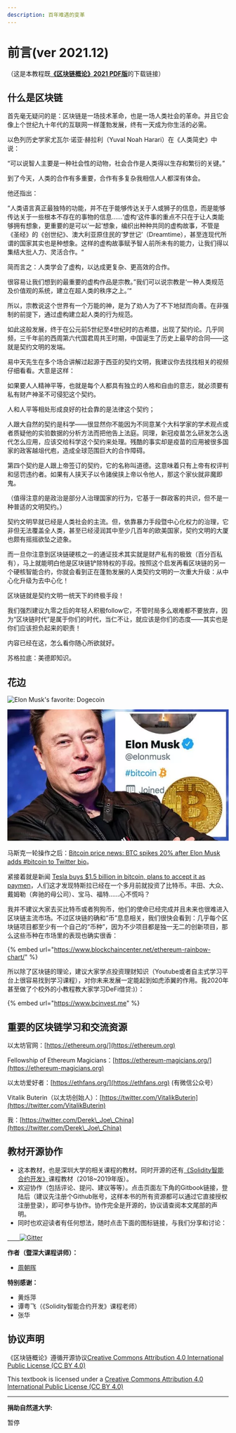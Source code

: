 ```yaml
---
description: 百年难遇的变革
---
```


# 前言(ver 2021.12)

（这是本教程既[**《区块链概论》2021 PDF版**](https://naturaldao.io/forum/essentials/33-%E3%80%8A%E5%8C%BA%E5%9D%97%E9%93%BE%E6%A6%82%E8%AE%BA%E3%80%8B2021%E7%89%88.html)的下载链接）

## **什么是区块链**

首先毫无疑问的是：区块链是一场技术革命，也是一场人类社会的革命。并且它会像上个世纪九十年代的互联网一样蓬勃发展，终有一天成为你生活的必需。

以色列历史学家尤瓦尔·诺亚·赫拉利（Yuval Noah Harari）在《人类简史》中说：

“可以说智人主要是一种社会性的动物，社会合作是人类得以生存和繁衍的关键。”

到了今天，人类的合作有多重要，合作有多复杂我相信人人都深有体会。

他还指出：

“人类语言真正最独特的功能，并不在于能够传达关于人或狮子的信息，而是能够传达关于一些根本不存在的事物的信息……‘虚构’这件事的重点不只在于让人类能够拥有想象，更重要的是可以‘一起’想象，编织出种种共同的虚构故事，不管是《圣经》的《创世纪》、澳大利亚原住民的‘梦世记’（Dreamtime），甚至连现代所谓的国家其实也是种想象。这样的虚构故事赋予智人前所未有的能力，让我们得以集结大批人力、灵活合作。“

简而言之：人类学会了虚构，以达成更复杂、更高效的合作。

很容易让我们想到的最重要的虚构作品是宗教。”我们可以说宗教是‘一种人类规范及价值观的系统，建立在超人类的秩序之上。’“

所以，宗教说这个世界有一个万能的神，是为了劝人为了不下地狱而向善。在非强制的前提下，通过虚构建立起人类的行为规范。

如此这般发展，终于在公元前5世纪至4世纪时的古希腊，出现了契约论。几乎同频，三千年前的西周第六代国君周共王时期，中国诞生了历史上最早的合同——这就是契约文明的发端。

易中天先生在多个场合讲解过起源于西亚的契约文明，我建议你去找找相关的视频仔细看看。大意是这样：

如果要人人精神平等，也就是每个人都具有独立的人格和自由的意志，就必须要有私有财产神圣不可侵犯这个契约。

人和人平等相处形成良好的社会靠的是法律这个契约；

人跟大自然的契约是科学——很显然你不能因为不同意某个大科学家的学术观点或者质疑他的实验数据的分析方法而把他告上法庭。同理，新冠疫苗怎么研发怎么迭代怎么应用，应该交给科学这个契约来处理。残酷的事实却是疫苗的应用被很多国家的政客越俎代庖，造成全球范围巨大的合作障碍。

第四个契约是人跟上帝签订的契约，它的名称叫道德。这意味着只有上帝有权评判和惩罚违约者。如果有人挟天子以令諸侯挟上帝以令他人，那这个家伙就非魔即鬼。

（值得注意的是政治是部分人治理国家的行为，它基于一群政客的共识，但不是一种普适的文明契约。）

契约文明早就已经是人类社会的主流。但，依靠暴力手段暨中心化权力的治理，它非但无法覆盖全人类，甚至已经浸润其中至少几百年的欧美国家，契约文明的大厦也颇有摇摇欲坠之迹象。

而一旦你注意到区块链硬核之一的通证技术其实就是财产私有的极致（百分百私有），马上就能明白他是区块链铲除特权的手段。按照这个启发再看区块链的另一个硬核智能合约，你就会看到正在蓬勃发展的人类契约文明的一次重大升级：从中心化升级为去中心化！

区块链就是契约文明一统天下的终极手段！

我们强烈建议九零之后的年轻人积极follow它，不管时局多么艰难都不要放弃，因为“区块链时代”是属于你们的时代，当仁不让，就应该是你们的态度——其实也是你们应该担负起来的职责！

内容已经在这，怎么看你随心所欲就好。

苏格拉底：美德即知识。

## **花边**

![Elon Musk's favorite: Dogecoin](.gitbook/assets/2021-02-16\_elon-must-dogecoin.png)

![Elon Musk adds #bitcoin to his Twitter bio](.gitbook/assets/bitcoin-price-news-btc-spike-elon-musk-twitter-bio-gamestop-1390940.jpg)

马斯克一轮操作之后：[Bitcoin price news: BTC spikes 20% after Elon Musk adds #bitcoin to Twitter bio](https://www.express.co.uk/finance/city/1390940/bitcoin-price-news-btc-spike-elon-musk-twitter-bio-gamestop-evg)。

紧接着就是新闻 [Tesla buys $1.5 billion in bitcoin, plans to accept it as paymen](https://www.cnbc.com/2021/02/08/tesla-buys-1point5-billion-in-bitcoin.html)，人们这才发现特斯拉已经在一个多月前就投资了比特币。丰田、大众、戴姆勒（奔驰的母公司）、宝马、福特……心不慌吗？

我并不建议大家去买比特币或者狗狗币，他们的使命已经完成并且未来也很难进入区块链主流市场。不过区块链的确和“币”息息相关，我们很快会看到：几乎每个区块链项目都至少有一个自己的“币种”，因为不少项目都是独一无二的创新项目，那么这些币种在市场里的表现也确实很香：

{% embed url="https://www.blockchaincenter.net/ethereum-rainbow-chart/" %}

所以除了区块链的理论，建议大家学点投资理财知识（Youtube或者自主式学习平台上很容易找到学习课程），对你未来发展一定能起到如虎添翼的作用。我2020年甚至做了个校外的小教程教大家学习DeFi借贷:)）：

{% embed url="https://www.bcinvest.me" %}

## 重要的区块链学习和交流资源

以太坊官网：[https://ethereum.org/](https://ethereum.org)

Fellowship of Ethereum Magicians：[https://ethereum-magicians.org/](https://ethereum-magicians.org)

以太坊爱好者：[https://ethfans.org/](https://ethfans.org) (有微信公众号）

Vitalik Buterin（以太坊创始人）：[https://twitter.com/VitalikButerin](https://twitter.com/VitalikButerin)

我：[https://twitter.com/Derek\_Joe\_China](https://twitter.com/Derek\_Joe\_China)

## 教材开源协作

* 这本教材，也是深圳大学的相关课程的教材。同时开源的还有[《Solidity智能合约开发》](https://u.naturaldao.io/solidity/)课程教材（2018\~2019年版）。
* 欢迎协作（包括评论、提问、建议等等）。点击页面左下角的Gitbook链接，登陆后（建议先注册个Github账号，这样本书的所有资源都可以通过它直接授权注册登录），即可参与协作。协作完全是开源的，协议请查阅本文尾部的声明。
* 同时也欢迎读者有任何想法，随时点击下面的图标链接，与我们分享和讨论：

[　　![Gitter](https://badges.gitter.im/naturaldao/%E5%8C%BA%E5%9D%97%E9%93%BE%E6%A6%82%E8%AE%BA.svg)](https://gitter.im/naturaldao/%E5%8C%BA%E5%9D%97%E9%93%BE%E6%A6%82%E8%AE%BA)

**作者（暨深大课程讲师）：**

* [周朝晖](https://naturaldao.io/cn/about-cn/23-core-team-cn/33-zhou.html)

**特别感谢：**

* 黄烁萍
* 谭粤飞（《Solidity智能合约开发》课程老师）
* 张华

## 协议声明

《区块链概论》遵循开源协议[Creative Commons Attribution 4.0 International Public License (CC BY 4.0)](https://creativecommons.org/licenses/by/4.0/)

This textbook is licensed under a [Creative Commons Attribution 4.0 International Public License (CC BY 4.0)](https://creativecommons.org/licenses/by/4.0/)

***

**捐助自然道大学:**

暂停
